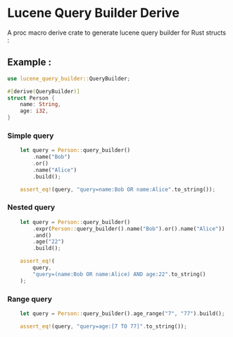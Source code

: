 # Lucene Query Builder Derive

A proc macro derive crate to generate lucene query builder for Rust structs :

## Example :


```rust
use lucene_query_builder::QueryBuilder;

#[derive(QueryBuilder)]
struct Person {
    name: String,
    age: i32,
}
```

### Simple query

```rust
    let query = Person::query_builder()
        .name("Bob")
        .or()
        .name("Alice")
        .build();

    assert_eq!(query, "query=name:Bob OR name:Alice".to_string());
```


### Nested query

```rust
    let query = Person::query_builder()
        .expr(Person::query_builder().name("Bob").or().name("Alice"))
        .and()
        .age("22")
        .build();

    assert_eq!(
        query,
        "query=(name:Bob OR name:Alice) AND age:22".to_string()
    );
```

### Range query

```rust
    let query = Person::query_builder().age_range("7", "77").build();

    assert_eq!(query, "query=age:[7 TO 77]".to_string());
```